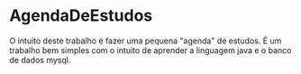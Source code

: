 # AgendaDeEstudos
O intuito deste trabalho é fazer uma pequena "agenda" de estudos. 
É um trabalho bem simples com o intuito de aprender a linguagem java e o banco de dados mysql.

